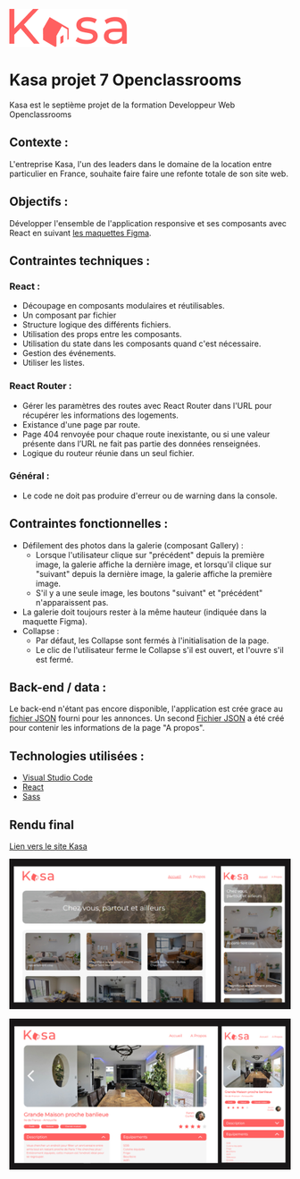![logo Kasa](src/img/logo-header.png)

# Kasa projet 7 Openclassrooms

Kasa est le septième projet de la formation Developpeur Web Openclassrooms

## Contexte :

L'entreprise Kasa, l'un des leaders dans le domaine de la location entre particulier en France, souhaite faire faire une refonte totale de son site web.

## Objectifs :

Développer l'ensemble de l'application responsive et ses composants avec React en suivant [les maquettes Figma](https://www.figma.com/file/bAnXDNqRKCRRP8mY2gcb5p/).

## Contraintes techniques :

### React :

- Découpage en composants modulaires et réutilisables.
- Un composant par fichier
- Structure logique des différents fichiers.
- Utilisation des props entre les composants.
- Utilisation du state dans les composants quand c'est nécessaire.
- Gestion des événements.
- Utiliser les listes.

### React Router :

- Gérer les paramètres des routes avec React Router dans l'URL pour récupérer les informations des logements.
- Existance d'une page par route.
- Page 404 renvoyée pour chaque route inexistante, ou si une valeur présente dans l’URL ne fait pas partie des données renseignées.
- Logique du routeur réunie dans un seul fichier.

### Général :

- Le code ne doit pas produire d'erreur ou de warning dans la console.

## Contraintes fonctionnelles :

- Défilement des photos dans la galerie (composant Gallery) :
  - Lorsque l'utilisateur clique sur "précédent" depuis la première image, la galerie affiche la dernière image, et lorsqu'il clique sur "suivant" depuis la dernière image, la galerie affiche la première image.
  - S'il y a une seule image, les boutons "suivant" et "précédent" n'apparaissent pas.
- La galerie doit toujours rester à la même hauteur (indiquée dans la maquette Figma).
- Collapse :
  - Par défaut, les Collapse sont fermés à l'initialisation de la page.
  - Le clic de l'utilisateur ferme le Collapse s'il est ouvert, et l'ouvre s'il est fermé.

## Back-end / data :

Le back-end n'étant pas encore disponible, l'application est crée grace au [fichier JSON](src/data/annonces.json) fourni pour les annonces.
Un second [Fichier JSON](src/data/aboutData.json) a été créé pour contenir les informations de la page "A propos".

## Technologies utilisées :

- [Visual Studio Code](https://code.visualstudio.com/)
- [React](https://fr.legacy.reactjs.org/)
- [Sass](https://sass-lang.com/)

## Rendu final

[Lien vers le site Kasa](https://kasa.redix60.fr/)

![capture1](/src/img/home.jpg)

![capture1](/src/img/annonce.jpg)
